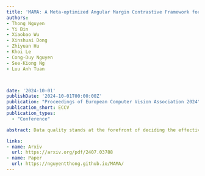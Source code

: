 ```yaml
---
title: 'MAMA: A Meta-optimized Angular Margin Contrastive Framework for Video-Language Representation Learning'
authors:
- Thong Nguyen
- Yi Bin
- Xiaobao Wu
- Xinshuai Dong
- Zhiyuan Hu
- Khoi Le
- Cong-Duy Nguyen
- See-Kiong Ng
- Luu Anh Tuan



date: '2024-10-01'
publishDate: '2024-10-01T00:00:00Z'
publication: "Proceedings of European Computer Vision Association 2024"
publication_short: ECCV
publication_types:
  - "Conference"

abstract: Data quality stands at the forefront of deciding the effectiveness of video-language representation learning. However, video-text pairs in previous data typically do not align perfectly with each other, which might lead to video-language representations that do not accurately reflect cross-modal semantics. Moreover, previous data also possess an uneven distribution of concepts, thereby hampering the downstream performance across unpopular subjects. To address these problems, we propose a contrastive objective with a subtractive angular margin to regularize cross-modal representations in their effort to reach perfect similarity. Furthermore, to adapt to the non-uniform concept distribution, we propose a multi-layer perceptron (MLP)-parameterized weighting function that maps loss values to sample weights which enable dynamic adjustment of the model's focus throughout the training. With the training guided by a small amount of unbiased meta-data and augmented by video-text data generated by large vision-language model, we improve video-language representations and achieve superior performances on commonly used video question answering and text-video retrieval datasets.

links:
- name: Arxiv
  url: https://arxiv.org/pdf/2407.03788
- name: Paper
  url: https://nguyentthong.github.io/MAMA/
---
```

